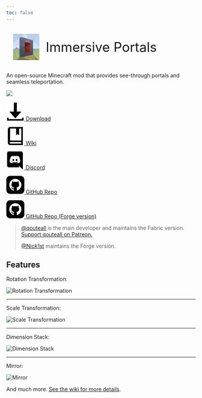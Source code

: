 ```yaml
---
toc: false
---
```


<div style="font-size:2.5em;display:flex;align-items:center"><img src="/images/immptl.png" style="width:2em;height:2em;margin:0.5em">Immersive Portals</div>

An open-source Minecraft mod that provides see-through portals and seamless teleportation.

![](https://i.loli.net/2021/09/30/chHMG45dsnZNqep.png)



[![](/images/download.svg) Download](./Download.html)

[![](/images/wiki.svg) Wiki](./wiki/)

[![](/images/discord.svg) Discord](https://discord.gg/BZxgURK)

[![](/images/github.svg) GitHub Repo](https://github.com/iPortalTeam/ImmersivePortalsMod)

[![](/images/github.svg) GitHub Repo (Forge version)](https://github.com/iPortalTeam/ImmersivePortalsModForForge)



> [@qouteall](https://github.com/qouteall) is the main developer and maintains the Fabric version. [Support qouteall on Patreon.](https://www.patreon.com/qouteall)
>
> [@Nick1st](https://github.com/Nick1st) maintains the Forge version.




## Features

Rotation Transformation:

![Rotation Transformation](https://s2.loli.net/2022/04/06/oLOAb38Qe1CNXiS.png)

---

Scale Transformation:

![Scale Transformation](https://i.loli.net/2021/05/12/EHldX9er2OqGULj.png)

---

Dimension Stack:

![Dimension Stack](https://i.loli.net/2021/05/12/59hx6vYgPqtVUuM.png)

---

Mirror:

![Mirror](https://i.loli.net/2021/05/12/fHrWgLM1wEpv2dQ.png)

And much more. [See the wiki for more details](./wiki/).

